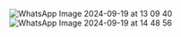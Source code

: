 ![WhatsApp Image 2024-09-19 at 13 09 40](https://github.com/user-attachments/assets/0b720bca-b6d7-4e3f-8931-b93814585d2e)
![WhatsApp Image 2024-09-19 at 14 48 56](https://github.com/user-attachments/assets/296a6cd6-9325-4c6c-9dfd-1c8fc239094e)

